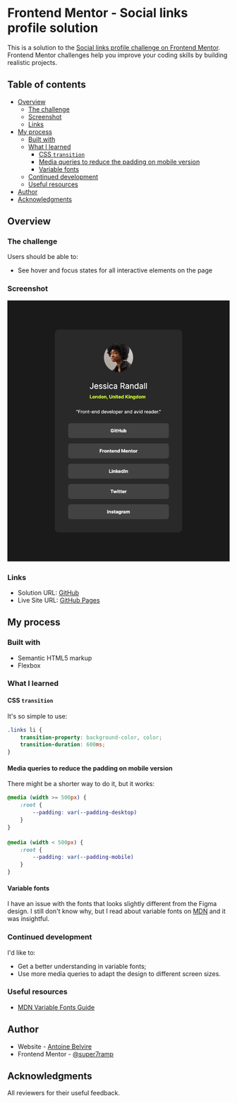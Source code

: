 # Frontend Mentor - Social links profile solution

This is a solution to
the [Social links profile challenge on Frontend Mentor](https://www.frontendmentor.io/challenges/social-links-profile-UG32l9m6dQ).
Frontend Mentor challenges help you improve your coding skills by building realistic projects.

## Table of contents

- [Overview](#overview)
    - [The challenge](#the-challenge)
    - [Screenshot](#screenshot)
    - [Links](#links)
- [My process](#my-process)
    - [Built with](#built-with)
    - [What I learned](#what-i-learned)
        - [CSS `transition`](#css-transition)
        - [Media queries to reduce the padding on mobile version](#media-queries-to-reduce-the-padding-on-mobile-version)
        - [Variable fonts](#variable-fonts)
    - [Continued development](#continued-development)
    - [Useful resources](#useful-resources)
- [Author](#author)
- [Acknowledgments](#acknowledgments)

## Overview

### The challenge

Users should be able to:

- See hover and focus states for all interactive elements on the page

### Screenshot

![](./screenshot.png)

### Links

- Solution URL: [GitHub](https://github.com/super7ramp/frontend-mentor/3-social-links-profile)
- Live Site
  URL: [GitHub Pages](https://super7ramp.github.io/frontend-mentor/3-social-links-profile/social-links-profile-main/)

## My process

### Built with

- Semantic HTML5 markup
- Flexbox

### What I learned

#### CSS `transition`

It's so simple to use:

```css
.links li {
    transition-property: background-color, color;
    transition-duration: 600ms;
}
```

#### Media queries to reduce the padding on mobile version

There might be a shorter way to do it, but it works:

```css
@media (width >= 500px) {
    :root {
        --padding: var(--padding-desktop)
    }
}

@media (width < 500px) {
    :root {
        --padding: var(--padding-mobile)
    }
}
```

#### Variable fonts

I have an issue with the fonts that looks slightly different from the Figma design. I still don't know why, but I read
about variable fonts on [MDN](https://developer.mozilla.org/en-US/docs/Web/CSS/CSS_fonts/Variable_fonts_guide) and
it was insightful.

### Continued development

I'd like to:

- Get a better understanding in variable fonts;
- Use more media queries to adapt the design to different screen sizes.

### Useful resources

- [MDN Variable Fonts Guide](https://developer.mozilla.org/en-US/docs/Web/CSS/CSS_fonts/Variable_fonts_guide)

## Author

- Website - [Antoine Belvire](https://belv.re)
- Frontend Mentor - [@super7ramp](https://www.frontendmentor.io/profile/super7ramp)

## Acknowledgments

All reviewers for their useful feedback.
